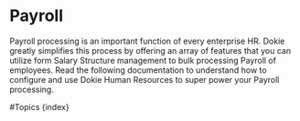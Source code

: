 <!-- add-breadcrumbs -->
# Payroll
Payroll processing is an important function of every enterprise HR. Dokie greatly simplifies this process by offering an array of features that you can utilize form Salary Structure management to bulk processing Payroll of employees. Read the following documentation to understand how to configure and use Dokie Human Resources to super power your Payroll processing.

#Topics
{index}
